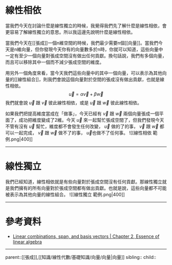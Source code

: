 # 線性相依
當我們今天在討論什麼是線性獨立的時候，我覺得我們先了解什麼是線性相依，會更容易了解線性獨立的意思。所以我這邊先說明什麼是線性相依。

當我們今天在[[張成]]一個n維空間的時候，我們最少需要n個[[向量]]。當我們今天是n維向量，但你發現今天你有的向量數多於n時，你就可以知道，這些向量中一定有至少一個向量對張成空間沒有做出任何貢獻。換句話說，我們有多個向量，而且可以移除其中一個而不減少張成空間的維度。

用另外一個角度來看，當今天我們這些向量中的其中一個向量，可以表示為其他向量的[[線性組合]]，則我們會說這個向量對於空間的張成沒有做出貢獻，也就是線性相依。
$$
\vec{u}=\alpha\vec{v}+\beta\vec{w}
$$
我們就會說 $\vec{u}$ 跟 $\vec{v}$ 彼此線性相依，或是 $\vec{u}$ 跟 $\vec{w}$ 彼此線性相依。

如果我們把提高維度當成在「做事」，今天已經有 $\vec{v}$ 跟 $\vec{w}$ 兩個向量張成一個平面了，成功把維度變成了2維。今天 $\vec{u}$ 來一起幫忙張成空間了，但我們發現今天不管有沒有 $\vec{u}$ 幫忙，維度都不會發生任何改變， $\vec{u}$ 做的了的事， $\vec{v}$ 跟 $\vec{w}$ 都可以一起完成， $\vec{v}$ 跟 $\vec{w}$ 做不了的事， $\vec{u}$也做不了任何事。
![[線性相依 範例.png|400]]
- - -
# 線性獨立
我們已經知道，線性相依就是有些向量對於張成空間沒有任何貢獻。那線性獨立就是我們擁有的所有向量對於張成空間都有做出貢獻。也就是說，這些向量都不可能被表示為其他向量的線性組合。
![[線性獨立 範例.png|400]]
- - -
# 參考資料
- [Linear combinations, span, and basis vectors | Chapter 2, Essence of linear algebra](https://www.youtube.com/watch?v=k7RM-ot2NWY&list=PLZHQObOWTQDPD3MizzM2xVFitgF8hE_ab)
- - -
parent::[[張成]],[[知識/線性代數/基礎知識/向量/向量|向量]]
sibling::
child::